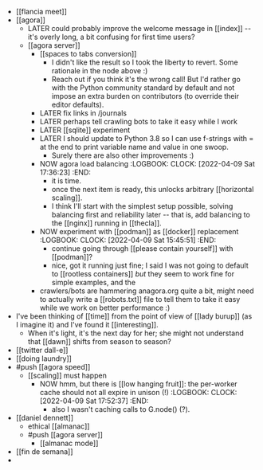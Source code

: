 - [[flancia meet]]
- [[agora]]
	- LATER could probably improve the welcome message in [[index]] -- it's overly long, a bit confusing for first time users?
	- [[agora server]]
		- [[spaces to tabs conversion]]
			- I didn't like the result so I took the liberty to revert. Some rationale in the node above :)
			- Reach out if you think it's the wrong call! But I'd rather go with the Python community standard by default and not impose an extra burden on contributors (to override their editor defaults).
		- LATER fix links in /journals
		- LATER perhaps tell crawling bots to take it easy while I work
		- LATER [[sqlite]] experiment
		- LATER I should update to Python 3.8 so I can use f-strings with = at the end to print variable name and value in one swoop.
			- Surely there are also other improvements :)
		- NOW agora load balancing
		  :LOGBOOK:
		  CLOCK: [2022-04-09 Sat 17:36:23]
		  :END:
			- it is time.
			- once the next item is ready, this unlocks arbitrary [[horizontal scaling]].
			- I think I'll start with the simplest setup possible, solving balancing first and reliability later -- that is, add balancing to the [[nginx]] running in [[thecla]].
		- NOW experiment with [[podman]] as [[docker]] replacement
		  :LOGBOOK:
		  CLOCK: [2022-04-09 Sat 15:45:51]
		  :END:
			- continue going through [[please contain yourself]] with [[podman]]?
			- nice, got it running just fine; I said I was not going to default to [[rootless containers]] *but* they seem to work fine for simple examples, and the
		- crawlers/bots are hammering anagora.org quite a bit, might need to actually write a [[robots.txt]] file to tell them to take it easy while we work on better performance :)
- I've been thinking of [[time]] from the point of view of [[lady burup]] (as I imagine it) and I've found it [[interesting]].
	- When it's light, it's the next day for her; she might not understand that [[dawn]] shifts from season to season?
- [[twitter dall-e]]
- [[doing laundry]]
- #push [[agora speed]]
	- [[scaling]] must happen
		- NOW hmm, but there is [[low hanging fruit]]: the per-worker cache should not all expire in unison (!)
		  :LOGBOOK:
		  CLOCK: [2022-04-09 Sat 17:52:37]
		  :END:
			- also I wasn't caching calls to G.node() (?).
- [[daniel dennett]]
	- ethical [[almanac]]
	- #push [[agora server]]
		- [[almanac mode]]
- [[fin de semana]]
-